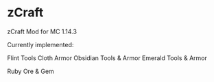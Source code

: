 # zCraft
zCraft Mod for MC 1.14.3




Currently implemented:

Flint Tools
Cloth Armor
Obsidian Tools & Armor
Emerald Tools & Armor

Ruby Ore & Gem
